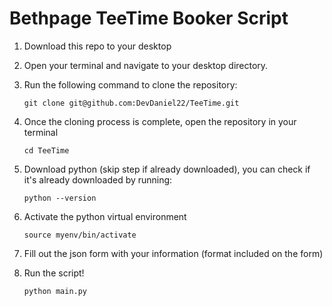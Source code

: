 # Bethpage TeeTime Booker Script

1. Download this repo to your desktop
2. Open your terminal and navigate to your desktop directory.
3. Run the following command to clone the repository:

    ```
    git clone git@github.com:DevDaniel22/TeeTime.git
    ```

4. Once the cloning process is complete, open the repository in your terminal

    ```
    cd TeeTime
    ```
5. Download python (skip step if already downloaded), you can check if it's already downloaded by running:

    ```
    python --version
    ```

6. Activate the python virtual environment

    ```
    source myenv/bin/activate
    ```
7. Fill out the json form with your information (format included on the form)

8. Run the script!

    ```
    python main.py
    ```
